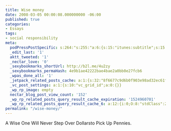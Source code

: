 ```yaml
---
title: Wise money
date: 2008-03-05 00:00:08.000000000 -06:00
published: true
categories:
- Essays
tags:
- social responsibility
meta:
  podPressPostSpecific: s:264:"s:255:"a:6:{s:15:"itunes:subtitle";s:15:"##PostExcerpt##";s:14:"itunes:summary";s:15:"##PostExcerpt##";s:15:"itunes:keywords";s:17:"##WordPressCats##";s:13:"itunes:author";s:10:"##Global##";s:15:"itunes:explicit";s:7:"Default";s:12:"itunes:block";s:7:"Default";}";";
  _edit_last: '1'
  aktt_tweeted: '1'
  _nectar_love: '0'
  _sexybookmarks_shortUrl: http://b2l.me/4u2zy
  _sexybookmarks_permaHash: 4e9b1ae42222bae4bae2a0bb0e27fcb6
  _wpas_done_all: '1'
  _jetpack_related_posts_cache: a:1:{s:32:"8f6677c9d6b0f903e98ad32ec61f8deb";a:2:{s:7:"expires";i:1470272751;s:7:"payload";a:3:{i:0;a:1:{s:2:"id";i:1285;}i:1;a:1:{s:2:"id";i:1414;}i:2;a:1:{s:2:"id";i:3463;}}}}
  _vc_post_settings: a:1:{s:10:"vc_grid_id";a:0:{}}
  _wp_rp_image: empty
  nectar_blog_post_view_count: '152'
  _wp_rp_related_posts_query_result_cache_expiration: '1524960701'
  _wp_rp_related_posts_query_result_cache_6: a:12:{i:0;O:8:"stdClass":2:{s:7:"post_id";s:3:"353";s:5:"score";s:18:"54.476320497797076";}i:1;O:8:"stdClass":2:{s:7:"post_id";s:4:"2686";s:5:"score";s:17:"48.41122800442132";}i:2;O:8:"stdClass":2:{s:7:"post_id";s:4:"1406";s:5:"score";s:17:"47.04162358755406";}i:3;O:8:"stdClass":2:{s:7:"post_id";s:4:"1342";s:5:"score";s:18:"44.101548886115566";}i:4;O:8:"stdClass":2:{s:7:"post_id";s:3:"619";s:5:"score";s:18:"44.101548886115566";}i:5;O:8:"stdClass":2:{s:7:"post_id";s:4:"1569";s:5:"score";s:18:"42.731944469248305";}i:6;O:8:"stdClass":2:{s:7:"post_id";s:4:"1483";s:5:"score";s:18:"42.731944469248305";}i:7;O:8:"stdClass":2:{s:7:"post_id";s:3:"415";s:5:"score";s:18:"42.731944469248305";}i:8;O:8:"stdClass":2:{s:7:"post_id";s:3:"359";s:5:"score";s:18:"42.731944469248305";}i:9;O:8:"stdClass":2:{s:7:"post_id";s:4:"1321";s:5:"score";s:17:"17.46134323755672";}i:10;O:8:"stdClass":2:{s:7:"post_id";s:4:"1232";s:5:"score";s:18:"13.151664119250968";}i:11;O:8:"stdClass":2:{s:7:"post_id";s:3:"736";s:5:"score";s:18:"12.340733903029053";}}
permalink: "/wise-money/"
---
```

<p>A Wise One Will Never Step Over Dollarsto Pick Up Pennies.</p>

